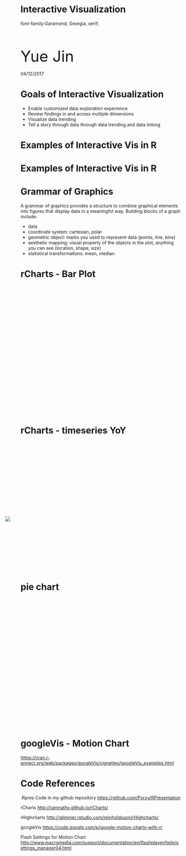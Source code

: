 <style>
font-family:Garamond, Georgia, serif;
.small-code pre code {
  font-size: 1em;
}

.midcenter {
    position: fixed;
    top: 50%;
    left: 50%;
}

.section .reveal .state-background {
    background: white;}
.section .reveal h1,
.section .reveal p {
    color: black;
    position: relative;
    font-size: 3 em;
    top: 4%;}
.reveal h3{
   position: relative;
   font-family:Garamond, Georgia, serif;
   top: 0%;
   left: 0%;}
.reveal .slideContent h3{
   left: 0%;}
</style>



Interactive Visualization
========================================================
font-family:Garamond, Georgia, serif;

<br>
<br>
<br>
<font size=50em>Yue Jin</font>
<br>
<br>
<fontsize=30em>04/12/2017</font>
<style>
/* slide titles */
.reveal h3 { 
  font-size: 70px;
  font-family:Garamond, Georgia, serif;

}
</style>




Goals of Interactive Visualization
========================================================
<style>
/* ordered and unordered list styles */
.reveal ul{
  font-size: 50px;
}, 

.reveal ol {
    font-size: 50px;
    color: black;
}
</style>
+ Enable customized data exploration experience
+ Review findings in and across multiple dimensions
+ Visualize data trending
+ Tell a story through data through data trending and data linking


Examples of Interactive Vis in R
========================================================

Examples of Interactive Vis in R
========================================================


Grammar of Graphics
========================================================
A grammar of graphics provides a structure to combine graphical elements into figures that display data in a meaningful way. 
Building blocks of a graph include:
- data
- coordinate system: cartesian, polar
- geometric object: marks you used to represent data (points, line, bins)
- aesthetic mapping: visual property of the objects in the plot, anything you can see (location, shape, size)
- statistical transformations: mean, median
<div class="midcenter" style="margin-left:-300px; margin-top:-300px;">
<img src="flowchart_600x600.png"></img>
</div>

rCharts - Bar Plot
========================================================
 
<style>
  .rChart {
    display: block;
    height: 400px;
  }
</style>
 
<link rel='stylesheet' href=//cdnjs.cloudflare.com/ajax/libs/nvd3/1.1.15-beta/nv.d3.min.css>
<script type='text/javascript' src=//ajax.googleapis.com/ajax/libs/jquery/1.8.2/jquery.min.js></script>
<script type='text/javascript' src=//d3js.org/d3.v3.min.js></script>
<script type='text/javascript' src=//cdnjs.cloudflare.com/ajax/libs/nvd3/1.1.15-beta/nv.d3.min.js></script>
<script type='text/javascript' src=//nvd3.org/assets/lib/fisheye.js></script> 
 <style>
  .rChart {
    display: block;
    margin-left: auto; 
    margin-right: auto;
    width: 800px;
    height: 400px;
  }  
  </style>
<div id = 'mychart1' class = 'rChart nvd3'></div>
<script type='text/javascript'>
 $(document).ready(function(){
      drawmychart1()
    });
    function drawmychart1(){  
      var opts = {
 "dom": "mychart1",
"width":    800,
"height":    400,
"x": "Hair",
"y": "Freq",
"group": "Eye",
"type": "multiBarChart",
"id": "mychart1" 
},
        data = [
 {
 "Hair": "Black",
"Eye": "Brown",
"Sex": "Male",
"Freq":             32 
},
{
 "Hair": "Brown",
"Eye": "Brown",
"Sex": "Male",
"Freq":             53 
},
{
 "Hair": "Red",
"Eye": "Brown",
"Sex": "Male",
"Freq":             10 
},
{
 "Hair": "Blond",
"Eye": "Brown",
"Sex": "Male",
"Freq":              3 
},
{
 "Hair": "Black",
"Eye": "Blue",
"Sex": "Male",
"Freq":             11 
},
{
 "Hair": "Brown",
"Eye": "Blue",
"Sex": "Male",
"Freq":             50 
},
{
 "Hair": "Red",
"Eye": "Blue",
"Sex": "Male",
"Freq":             10 
},
{
 "Hair": "Blond",
"Eye": "Blue",
"Sex": "Male",
"Freq":             30 
},
{
 "Hair": "Black",
"Eye": "Hazel",
"Sex": "Male",
"Freq":             10 
},
{
 "Hair": "Brown",
"Eye": "Hazel",
"Sex": "Male",
"Freq":             25 
},
{
 "Hair": "Red",
"Eye": "Hazel",
"Sex": "Male",
"Freq":              7 
},
{
 "Hair": "Blond",
"Eye": "Hazel",
"Sex": "Male",
"Freq":              5 
},
{
 "Hair": "Black",
"Eye": "Green",
"Sex": "Male",
"Freq":              3 
},
{
 "Hair": "Brown",
"Eye": "Green",
"Sex": "Male",
"Freq":             15 
},
{
 "Hair": "Red",
"Eye": "Green",
"Sex": "Male",
"Freq":              7 
},
{
 "Hair": "Blond",
"Eye": "Green",
"Sex": "Male",
"Freq":              8 
} 
]
  
      if(!(opts.type==="pieChart" || opts.type==="sparklinePlus" || opts.type==="bulletChart")) {
        var data = d3.nest()
          .key(function(d){
            //return opts.group === undefined ? 'main' : d[opts.group]
            //instead of main would think a better default is opts.x
            return opts.group === undefined ? opts.y : d[opts.group];
          })
          .entries(data);
      }
      
      if (opts.disabled != undefined){
        data.map(function(d, i){
          d.disabled = opts.disabled[i]
        })
      }
      
      nv.addGraph(function() {
        var chart = nv.models[opts.type]()
          .width(opts.width)
          .height(opts.height)
          
        if (opts.type != "bulletChart"){
          chart
            .x(function(d) { return d[opts.x] })
            .y(function(d) { return d[opts.y] })
        }
          
         
        
          
        

        
        
        
      
       d3.select("#" + opts.id)
        .append('svg')
        .datum(data)
        .transition().duration(500)
        .call(chart);

       nv.utils.windowResize(chart.update);
       return chart;
      });
    };
</script>

rCharts - timeseries YoY
========================================================
 
<style>
  .rChart {
    display: block;
    height: 400px;
  }  
</style>
 
<script type='text/javascript' src=//code.jquery.com/jquery-1.9.1.min.js></script>
<script type='text/javascript' src=//code.highcharts.com/highcharts.js></script>
<script type='text/javascript' src=//code.highcharts.com/highcharts-more.js></script>
<script type='text/javascript' src=//code.highcharts.com/modules/exporting.js></script> 
 <style>
  .rChart {
    display: block;
    margin-left: auto; 
    margin-right: auto;
    width: 800px;
    height: 400px;
  }  
  </style>
<div id = 'mychart2' class = 'rChart highcharts'></div>
<script type='text/javascript'>
    (function($){
        $(function () {
            var chart = new Highcharts.Chart({
 "dom": "mychart2",
"width":            800,
"height":            400,
"credits": {
 "href": null,
"text": null 
},
"exporting": {
 "enabled": false 
},
"title": {
 "text": null 
},
"yAxis": {
 "title": {
 "text": null 
} 
},
"chart": {
 "type": "spline",
"renderTo": "mychart2" 
},
"series": [
 {
 "data": [
              1,
             3,
             2,
             4,
             5,
             4,
             6,
             2,
             3,
             5,
             4,
             7 
],
"dashStyle": "longdash",
"name": "2011" 
},
{
 "data": [
 null,
             4,
             1,
             3,
             4,
             2,
             9,
             1,
             2,
             3,
             4,
             3 
],
"dashStyle": "shortdot",
"name": "2012" 
},
{
 "data": [
              4,
             6,
             7,
             8,
             6,
             2,
             9,
             4,
             3,
             6,
             7,
null 
],
"dashStyle": "longdot",
"name": "2013" 
} 
],
"xAxis": [
 {
 "categories": [ 1, 2, 3, 4, 5, 6, 7, 8, 9, 10, 11, 12 ] 
} 
],
"legend": {
 "symbolWidth":             80 
},
"id": "mychart2" 
});
        });
    })(jQuery);
</script>

pie chart
========================================================
 
<style>
  .rChart {
    display: block;
    height: 400px;
  }  
</style>
 
<script type='text/javascript' src=//code.jquery.com/jquery-1.9.1.min.js></script>
<script type='text/javascript' src=//code.highcharts.com/highcharts.js></script>
<script type='text/javascript' src=//code.highcharts.com/highcharts-more.js></script>
<script type='text/javascript' src=//code.highcharts.com/modules/exporting.js></script> 
 <style>
  .rChart {
    display: block;
    margin-left: auto; 
    margin-right: auto;
    width: 800px;
    height: 400px;
  }  
  </style>
<div id = 'mychart4' class = 'rChart highcharts'></div>
<script type='text/javascript'>
    (function($){
        $(function () {
            var chart = new Highcharts.Chart({
 "dom": "mychart4",
"width":            800,
"height":            400,
"credits": {
 "href": null,
"text": null 
},
"exporting": {
 "enabled": false 
},
"title": {
 "text": "Fruits" 
},
"yAxis": {
 "title": {
 "text": null 
} 
},
"series": [
 {
 "data": [
 [
 "Apples",
            15 
],
[
 "Bananas",
            20 
],
[
 "Oranges",
            30 
] 
],
"type": "pie",
"name": "Amount" 
} 
],
"id": "mychart4",
"chart": {
 "renderTo": "mychart4" 
} 
});
        });
    })(jQuery);
</script>

googleVis - Motion Chart
========================================================
https://cran.r-project.org/web/packages/googleVis/vignettes/googleVis_examples.html
<!-- IntensityMap generated in R 3.3.2 by googleVis 0.6.2 package -->
<!-- Tue Apr 11 12:44:56 2017 -->


<!-- jsHeader -->
<script type="text/javascript">
 
// jsData 
function gvisDataIntensityMapIDe716ac338a () {
var data = new google.visualization.DataTable();
var datajson =
[
 [
"US",
10,
23
],
[
"GB",
13,
12
],
[
"BR",
14,
32
] 
];
data.addColumn('string','country');
data.addColumn('number','val1');
data.addColumn('number','val2');
data.addRows(datajson);
return(data);
}
 
// jsDrawChart
function drawChartIntensityMapIDe716ac338a() {
var data = gvisDataIntensityMapIDe716ac338a();
var options = {};
options["width"] = 600;

    var chart = new google.visualization.IntensityMap(
    document.getElementById('IntensityMapIDe716ac338a')
    );
    chart.draw(data,options);
    

}
  
 
// jsDisplayChart
(function() {
var pkgs = window.__gvisPackages = window.__gvisPackages || [];
var callbacks = window.__gvisCallbacks = window.__gvisCallbacks || [];
var chartid = "intensitymap";
  
// Manually see if chartid is in pkgs (not all browsers support Array.indexOf)
var i, newPackage = true;
for (i = 0; newPackage && i < pkgs.length; i++) {
if (pkgs[i] === chartid)
newPackage = false;
}
if (newPackage)
  pkgs.push(chartid);
  
// Add the drawChart function to the global list of callbacks
callbacks.push(drawChartIntensityMapIDe716ac338a);
})();
function displayChartIntensityMapIDe716ac338a() {
  var pkgs = window.__gvisPackages = window.__gvisPackages || [];
  var callbacks = window.__gvisCallbacks = window.__gvisCallbacks || [];
  window.clearTimeout(window.__gvisLoad);
  // The timeout is set to 100 because otherwise the container div we are
  // targeting might not be part of the document yet
  window.__gvisLoad = setTimeout(function() {
  var pkgCount = pkgs.length;
  google.load("visualization", "1", { packages:pkgs, callback: function() {
  if (pkgCount != pkgs.length) {
  // Race condition where another setTimeout call snuck in after us; if
  // that call added a package, we must not shift its callback
  return;
}
while (callbacks.length > 0)
callbacks.shift()();
} });
}, 100);
}
 
// jsFooter
</script>
 
<!-- jsChart -->  
<script type="text/javascript" src="https://www.google.com/jsapi?callback=displayChartIntensityMapIDe716ac338a"></script>
 
<!-- divChart -->
  
<div id="IntensityMapIDe716ac338a" 
  style="width: 600; height: automatic;">
</div>

Code References
========================================================

.Rpres Code in my github repository
https://github.com/Porxy/RPresentation

rCharts
http://ramnathv.github.io/rCharts/

rHighcharts
http://glimmer.rstudio.com/reinholdsson/rHighcharts/

googleVis
https://code.google.com/p/google-motion-charts-with-r/

Flash Settings for Motion Chart
http://www.macromedia.com/support/documentation/en/flashplayer/help/settings_manager04.html

